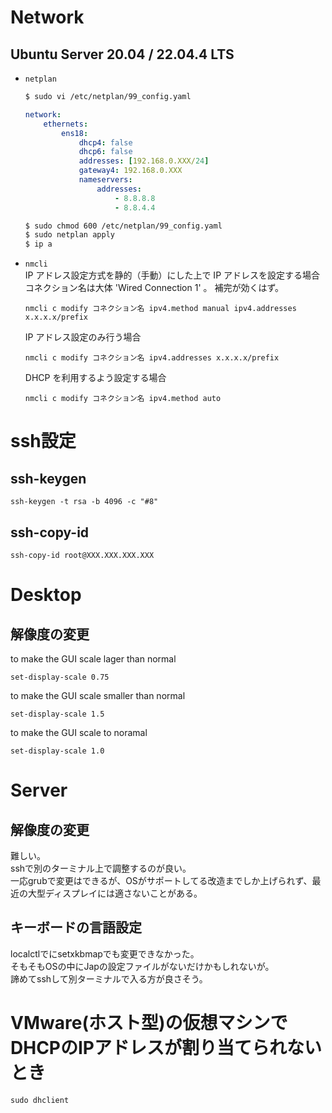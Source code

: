 # Network
## Ubuntu Server 20.04 / 22.04.4 LTS
- `netplan`
    ```zsh
    $ sudo vi /etc/netplan/99_config.yaml
    ```
    ```yaml
    network:
        ethernets:
            ens18:
                dhcp4: false
                dhcp6: false
                addresses: [192.168.0.XXX/24]
                gateway4: 192.168.0.XXX
                nameservers:
                    addresses:
                        - 8.8.8.8
                        - 8.8.4.4
    ```
    ```zsh
    $ sudo chmod 600 /etc/netplan/99_config.yaml
    $ sudo netplan apply
    $ ip a
    ```
- `nmcli`  
    IP アドレス設定方式を静的（手動）にした上で IP アドレスを設定する場合
    コネクション名は大体 'Wired Connection 1' 。 
    補完が効くはず。  
    ```
    nmcli c modify コネクション名 ipv4.method manual ipv4.addresses x.x.x.x/prefix
    ```
    IP アドレス設定のみ行う場合  
    ```
    nmcli c modify コネクション名 ipv4.addresses x.x.x.x/prefix
    ```
    DHCP を利用するよう設定する場合  
    ```
    nmcli c modify コネクション名 ipv4.method auto
    ```

# ssh設定
## ssh-keygen
```
ssh-keygen -t rsa -b 4096 -c "#8"
```

## ssh-copy-id
```
ssh-copy-id root@XXX.XXX.XXX.XXX
```

# Desktop
## 解像度の変更
to make the GUI scale lager than normal
```
set-display-scale 0.75
```
to make the GUI scale smaller than normal
```
set-display-scale 1.5
```
to make the GUI scale to noramal
```
set-display-scale 1.0
```

# Server
## 解像度の変更
難しい。  
sshで別のターミナル上で調整するのが良い。  
一応grubで変更はできるが、OSがサポートしてる改造までしか上げられず、最近の大型ディスプレイには適さないことがある。  

## キーボードの言語設定
localctlでにsetxkbmapでも変更できなかった。  
そもそもOSの中にJapの設定ファイルがないだけかもしれないが。  
諦めてsshして別ターミナルで入る方が良さそう。  

# VMware(ホスト型)の仮想マシンでDHCPのIPアドレスが割り当てられないとき
```
sudo dhclient
```